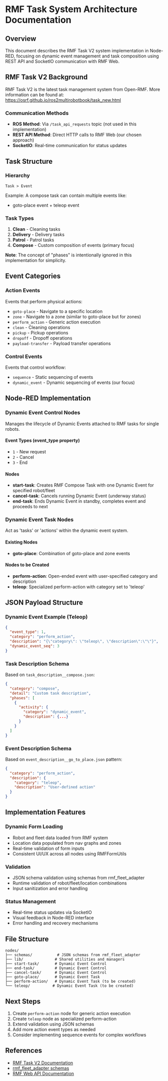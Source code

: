 # RMF Task System Architecture Documentation

## Overview

This document describes the RMF Task V2 system implementation in Node-RED, focusing on dynamic event management and task composition using REST API and SocketIO communication with RMF Web.

## RMF Task V2 Background

RMF Task V2 is the latest task management system from Open-RMF. More information can be found at: https://osrf.github.io/ros2multirobotbook/task_new.html

### Communication Methods
- **ROS Method**: Via `/task_api_requests` topic (not used in this implementation)
- **REST API Method**: Direct HTTP calls to RMF Web (our chosen approach)
- **SocketIO**: Real-time communication for status updates

## Task Structure

### Hierarchy
```
Task > Event
```

Example: A compose task can contain multiple events like:
- goto-place event + teleop event

### Task Types
1. **Clean** - Cleaning tasks
2. **Delivery** - Delivery tasks  
3. **Patrol** - Patrol tasks
4. **Compose** - Custom composition of events (primary focus)

**Note**: The concept of "phases" is intentionally ignored in this implementation for simplicity.

## Event Categories

### Action Events
Events that perform physical actions:
- `goto-place` - Navigate to a specific location
- `zone` - Navigate to a zone (similar to goto-place but for zones)
- `perform_action` - Generic action execution
- `clean` - Cleaning operations
- `pickup` - Pickup operations
- `dropoff` - Dropoff operations
- `payload-transfer` - Payload transfer operations

### Control Events
Events that control workflow:
- `sequence` - Static sequencing of events
- `dynamic_event` - Dynamic sequencing of events (our focus)

## Node-RED Implementation

### Dynamic Event Control Nodes
Manages the lifecycle of Dynamic Events attached to RMF tasks for single robots.

#### Event Types (event_type property)
- `1` - New request
- `2` - Cancel
- `3` - End

#### Nodes
- **start-task**: Creates RMF Compose Task with one Dynamic Event for specified robot/fleet
- **cancel-task**: Cancels running Dynamic Event (underway status)
- **end-task**: Ends Dynamic Event in standby, completes event and proceeds to next

### Dynamic Event Task Nodes
Act as 'tasks' or 'actions' within the dynamic event system.

#### Existing Nodes
- **goto-place**: Combination of goto-place and zone events

#### Nodes to be Created
- **perform-action**: Open-ended event with user-specified category and description
- **teleop**: Specialized perform-action with category set to 'teleop'

## JSON Payload Structure

### Dynamic Event Example (Teleop)
```json
{
  "event_type": 1,
  "category": "perform_action", 
  "description": "{\"category\": \"teleop\", \"description\":\"\"}",
  "dynamic_event_seq": 3
}
```

### Task Description Schema
Based on `task_description__compose.json`:
```json
{
  "category": "compose",
  "detail": "Custom task description",
  "phases": [
    {
      "activity": {
        "category": "dynamic_event",
        "description": {...}
      }
    }
  ]
}
```

### Event Description Schema
Based on `event_description__go_to_place.json` pattern:
```json
{
  "category": "perform_action",
  "description": {
    "category": "teleop",
    "description": "User-defined action"
  }
}
```

## Implementation Features

### Dynamic Form Loading
- Robot and fleet data loaded from RMF system
- Location data populated from nav graphs and zones
- Real-time validation of form inputs
- Consistent UI/UX across all nodes using RMFFormUtils

### Validation
- JSON schema validation using schemas from rmf_fleet_adapter
- Runtime validation of robot/fleet/location combinations
- Input sanitization and error handling

### Status Management
- Real-time status updates via SocketIO
- Visual feedback in Node-RED interface
- Error handling and recovery mechanisms

## File Structure

```
nodes/
├── schemas/           # JSON schemas from rmf_fleet_adapter
├── lib/              # Shared utilities and managers
├── start-task/       # Dynamic Event Control
├── end-task/         # Dynamic Event Control  
├── cancel-task/      # Dynamic Event Control
├── goto-place/       # Dynamic Event Task
├── perform-action/   # Dynamic Event Task (to be created)
└── teleop/          # Dynamic Event Task (to be created)
```

## Next Steps

1. Create `perform-action` node for generic action execution
2. Create `teleop` node as specialized perform-action
3. Extend validation using JSON schemas
4. Add more action event types as needed
5. Consider implementing sequence events for complex workflows

## References

- [RMF Task V2 Documentation](https://osrf.github.io/ros2multirobotbook/task_new.html)
- [rmf_fleet_adapter schemas](https://github.com/open-rmf/rmf_ros2/tree/main/rmf_fleet_adapter/schemas)
- [RMF Web API Documentation](https://rmf.readthedocs.io/en/latest/)
